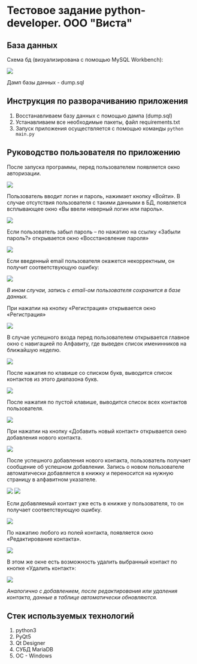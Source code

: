 # Тестовое задание python-developer. ООО "Виста"

## База данных

Схема бд (визуализирована с помощью MySQL Workbench):

![](README_images/db_shema.PNG)

Дамп базы данных - dump.sql


## Инструкция по разворачиванию приложения

1) Восстанавливаем базу данных с помощью дампа (dump.sql)
2) Устанавливаем все необходимые пакеты, файл requirements.txt
3) Запуск приложения осуществляется с помощью команды ```python main.py```

## Руководство пользователя по приложению

После запуска программы, перед пользователем появляется окно авторизации.

![](README_images/login_form.PNG)

Пользователь вводит логин и пароль, нажимает кнопку «Войти». В случае отсутствия пользователя с такими данными в БД, появляется всплывающее окно «Вы ввели неверный логин или пароль».

![](README_images/auth_error.PNG)

Если пользователь забыл пароль – по нажатию на ссылку «Забыли пароль?» открывается окно «Восстановление пароля»

![](README_images/recovery_form.PNG)

Если введенный email пользователя окажется некорректным, он получит соответствующую ошибку:

![](README_images/email_error.PNG)

*В ином случаи, запись с email-ом пользователя сохранится в базе данных.*

При нажатии на кнопку «Регистрация» открывается окно «Регистрация»

![](README_images/registration_form.PNG)

В случае успешного входа перед пользователем открывается главное окно с навигацией по Алфавиту, где выведен список именинников на ближайшую неделю.

![](README_images/table_user_form.PNG)

После нажатия по клавише со списком букв, выводится список контактов из этого диапазона букв.

![](README_images/table_user_sort.PNG)

После нажатия по пустой клавише, выводится список всех контактов пользователя.

![](README_images/table_user_all.PNG)

При нажатии на кнопку «Добавить новый контакт» открывается окно добавления нового контакта.

![](README_images/add_contact_form.PNG)

После успешного добавления нового контакта, пользователь получает сообщение об успешном добавлении.
Запись о новом пользователе автоматически добавляется в книжку и переносится на нужную страницу в алфавитном указателе.

![](README_images/add_contact_success.PNG)
![](README_images/add_contact_sort.PNG)

Если добавляемый контакт уже есть в книжке у пользователя, то он получает соответствующую ошибку. 

![](README_images/contact_error.PNG)

По нажатию любого из полей контакта, появляется окно «Редактирование контакта».

![](README_images/edit_form.PNG)

В этом же окне есть возможность удалить выбранный контакт по кнопке «Удалить контакт»:

![](README_images/yes_no.PNG)

*Аналогично с добавлением, после редактирования или удаления контакта, данные в таблице автоматически обновляются.*

## Стек используемых технологий

1) python3
2) PyQt5
3) Qt Designer
4) СУБД MariaDB
5) OC - Windows